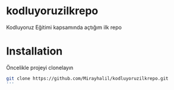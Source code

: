 # kodluyoruzilkrepo
Kodluyoruz Eğitimi kapsamında açtığım ilk repo

# Installation
Öncelikle projeyi clonelayın

```bash
git clone https://github.com/Mirayhalil/kodluyoruzilkrepo.git
'''
